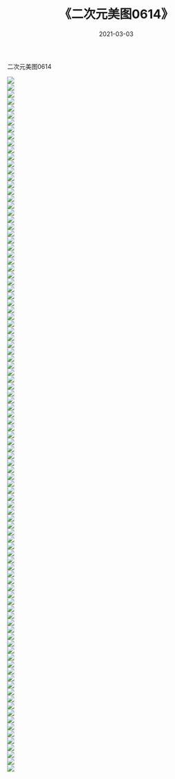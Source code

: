 ﻿---
layout: post
title:  《二次元美图0614》
date:   2021-03-03
img: http://imgx.orgx.ga/二次元/2021/二次元美图0614/000.jpg
categories: [美女, 清纯, 唯美]
---

二次元美图0614

 ![](http://imgx.orgx.ga/二次元/2021/二次元美图0614/001.png) <br>![](http://imgx.orgx.ga/二次元/2021/二次元美图0614/002.png) <br>![](http://imgx.orgx.ga/二次元/2021/二次元美图0614/003.png) <br>![](http://imgx.orgx.ga/二次元/2021/二次元美图0614/004.png) <br>![](http://imgx.orgx.ga/二次元/2021/二次元美图0614/005.png) <br>![](http://imgx.orgx.ga/二次元/2021/二次元美图0614/006.png) <br>![](http://imgx.orgx.ga/二次元/2021/二次元美图0614/007.png) <br>![](http://imgx.orgx.ga/二次元/2021/二次元美图0614/008.png) <br>![](http://imgx.orgx.ga/二次元/2021/二次元美图0614/009.png) <br>![](http://imgx.orgx.ga/二次元/2021/二次元美图0614/010.png) <br>![](http://imgx.orgx.ga/二次元/2021/二次元美图0614/011.png) <br>![](http://imgx.orgx.ga/二次元/2021/二次元美图0614/012.png) <br>![](http://imgx.orgx.ga/二次元/2021/二次元美图0614/013.png) <br>![](http://imgx.orgx.ga/二次元/2021/二次元美图0614/014.png) <br>![](http://imgx.orgx.ga/二次元/2021/二次元美图0614/015.png) <br>![](http://imgx.orgx.ga/二次元/2021/二次元美图0614/016.png) <br>![](http://imgx.orgx.ga/二次元/2021/二次元美图0614/017.png) <br>![](http://imgx.orgx.ga/二次元/2021/二次元美图0614/018.png) <br>![](http://imgx.orgx.ga/二次元/2021/二次元美图0614/019.png) <br>![](http://imgx.orgx.ga/二次元/2021/二次元美图0614/020.png) <br>![](http://imgx.orgx.ga/二次元/2021/二次元美图0614/021.png) <br>![](http://imgx.orgx.ga/二次元/2021/二次元美图0614/022.png) <br>![](http://imgx.orgx.ga/二次元/2021/二次元美图0614/023.png) <br>![](http://imgx.orgx.ga/二次元/2021/二次元美图0614/024.png) <br>![](http://imgx.orgx.ga/二次元/2021/二次元美图0614/025.png) <br>![](http://imgx.orgx.ga/二次元/2021/二次元美图0614/026.png) <br>![](http://imgx.orgx.ga/二次元/2021/二次元美图0614/027.png) <br>![](http://imgx.orgx.ga/二次元/2021/二次元美图0614/028.png) <br>![](http://imgx.orgx.ga/二次元/2021/二次元美图0614/029.png) <br>![](http://imgx.orgx.ga/二次元/2021/二次元美图0614/030.png) <br>![](http://imgx.orgx.ga/二次元/2021/二次元美图0614/031.png) <br>![](http://imgx.orgx.ga/二次元/2021/二次元美图0614/032.png) <br>![](http://imgx.orgx.ga/二次元/2021/二次元美图0614/033.png) <br>![](http://imgx.orgx.ga/二次元/2021/二次元美图0614/034.png) <br>![](http://imgx.orgx.ga/二次元/2021/二次元美图0614/035.png) <br>![](http://imgx.orgx.ga/二次元/2021/二次元美图0614/036.png) <br>![](http://imgx.orgx.ga/二次元/2021/二次元美图0614/037.png) <br>![](http://imgx.orgx.ga/二次元/2021/二次元美图0614/038.png) <br>![](http://imgx.orgx.ga/二次元/2021/二次元美图0614/039.png) <br>![](http://imgx.orgx.ga/二次元/2021/二次元美图0614/040.png) <br>![](http://imgx.orgx.ga/二次元/2021/二次元美图0614/041.png) <br>![](http://imgx.orgx.ga/二次元/2021/二次元美图0614/042.png) <br>![](http://imgx.orgx.ga/二次元/2021/二次元美图0614/043.png) <br>![](http://imgx.orgx.ga/二次元/2021/二次元美图0614/044.png) <br>![](http://imgx.orgx.ga/二次元/2021/二次元美图0614/045.png) <br>![](http://imgx.orgx.ga/二次元/2021/二次元美图0614/046.png) <br>![](http://imgx.orgx.ga/二次元/2021/二次元美图0614/047.png) <br>![](http://imgx.orgx.ga/二次元/2021/二次元美图0614/048.png) <br>![](http://imgx.orgx.ga/二次元/2021/二次元美图0614/049.png) <br>![](http://imgx.orgx.ga/二次元/2021/二次元美图0614/050.png) <br>![](http://imgx.orgx.ga/二次元/2021/二次元美图0614/051.png) <br>![](http://imgx.orgx.ga/二次元/2021/二次元美图0614/052.png) <br>![](http://imgx.orgx.ga/二次元/2021/二次元美图0614/053.png) <br>![](http://imgx.orgx.ga/二次元/2021/二次元美图0614/054.png) <br>![](http://imgx.orgx.ga/二次元/2021/二次元美图0614/055.png) <br>![](http://imgx.orgx.ga/二次元/2021/二次元美图0614/056.png) <br>![](http://imgx.orgx.ga/二次元/2021/二次元美图0614/057.png) <br>![](http://imgx.orgx.ga/二次元/2021/二次元美图0614/058.png) <br>![](http://imgx.orgx.ga/二次元/2021/二次元美图0614/059.png) <br>![](http://imgx.orgx.ga/二次元/2021/二次元美图0614/060.png) <br>![](http://imgx.orgx.ga/二次元/2021/二次元美图0614/061.png) <br>![](http://imgx.orgx.ga/二次元/2021/二次元美图0614/062.png) <br>![](http://imgx.orgx.ga/二次元/2021/二次元美图0614/063.png) <br>![](http://imgx.orgx.ga/二次元/2021/二次元美图0614/064.png) <br>![](http://imgx.orgx.ga/二次元/2021/二次元美图0614/065.png) <br>![](http://imgx.orgx.ga/二次元/2021/二次元美图0614/066.png) <br>![](http://imgx.orgx.ga/二次元/2021/二次元美图0614/067.png) <br>![](http://imgx.orgx.ga/二次元/2021/二次元美图0614/068.png) <br>![](http://imgx.orgx.ga/二次元/2021/二次元美图0614/069.png) <br>![](http://imgx.orgx.ga/二次元/2021/二次元美图0614/070.png) <br>![](http://imgx.orgx.ga/二次元/2021/二次元美图0614/071.png) <br>![](http://imgx.orgx.ga/二次元/2021/二次元美图0614/072.png) <br>![](http://imgx.orgx.ga/二次元/2021/二次元美图0614/073.png) <br>![](http://imgx.orgx.ga/二次元/2021/二次元美图0614/074.png) <br>![](http://imgx.orgx.ga/二次元/2021/二次元美图0614/075.png) <br>![](http://imgx.orgx.ga/二次元/2021/二次元美图0614/076.png) <br>![](http://imgx.orgx.ga/二次元/2021/二次元美图0614/077.png) <br>![](http://imgx.orgx.ga/二次元/2021/二次元美图0614/078.png) <br>![](http://imgx.orgx.ga/二次元/2021/二次元美图0614/079.png) <br>![](http://imgx.orgx.ga/二次元/2021/二次元美图0614/080.png) <br>![](http://imgx.orgx.ga/二次元/2021/二次元美图0614/081.png) <br>![](http://imgx.orgx.ga/二次元/2021/二次元美图0614/082.png) <br>![](http://imgx.orgx.ga/二次元/2021/二次元美图0614/083.png) <br>![](http://imgx.orgx.ga/二次元/2021/二次元美图0614/084.png) <br>![](http://imgx.orgx.ga/二次元/2021/二次元美图0614/085.png) <br>![](http://imgx.orgx.ga/二次元/2021/二次元美图0614/086.png) <br>![](http://imgx.orgx.ga/二次元/2021/二次元美图0614/087.png) <br>![](http://imgx.orgx.ga/二次元/2021/二次元美图0614/088.png) <br>![](http://imgx.orgx.ga/二次元/2021/二次元美图0614/089.png) <br>![](http://imgx.orgx.ga/二次元/2021/二次元美图0614/090.png) <br>![](http://imgx.orgx.ga/二次元/2021/二次元美图0614/091.png) <br>![](http://imgx.orgx.ga/二次元/2021/二次元美图0614/092.png) <br>![](http://imgx.orgx.ga/二次元/2021/二次元美图0614/093.png) <br>![](http://imgx.orgx.ga/二次元/2021/二次元美图0614/094.png) <br>![](http://imgx.orgx.ga/二次元/2021/二次元美图0614/095.png) <br>![](http://imgx.orgx.ga/二次元/2021/二次元美图0614/096.png) <br>![](http://imgx.orgx.ga/二次元/2021/二次元美图0614/097.png) <br>![](http://imgx.orgx.ga/二次元/2021/二次元美图0614/098.png) <br>![](http://imgx.orgx.ga/二次元/2021/二次元美图0614/099.png) <br>![](http://imgx.orgx.ga/二次元/2021/二次元美图0614/100.png) <br>